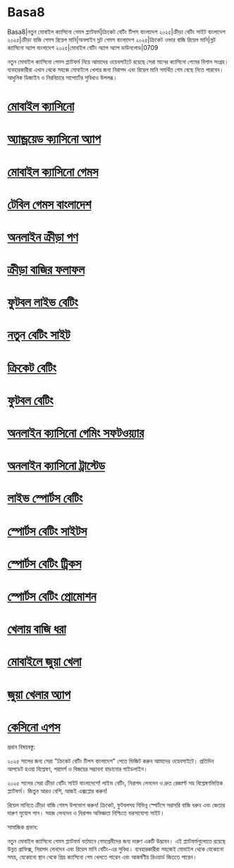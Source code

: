 # Basa8

Basa8|নতুন মোবাইল ক্যাসিনো গেমস প্ল্যাটফর্ম|ক্রিকেট বেটিং টিপস বাংলাদেশ ২০২৫|ক্রীড়া বেটিং সাইট বাংলাদেশ ২০২৫|ক্রীড়া বাজি গেমস রিয়েল মানি|অনলাইন স্লট গেমস বাংলাদেশ ২০২৫|ক্রিকেট ওভার বাজি রিয়েল মানি|স্লট ক্যাসিনো অ্যাপ বাংলাদেশ ২০২৫|মোবাইল বেটিং অ্যাপ অ্যাপ ডাউনলোড|0709

নতুন মোবাইল ক্যাসিনো গেমস প্ল্যাটফর্ম নিয়ে আমাদের ওয়েবসাইটে রয়েছে সেরা মানের ক্যাসিনো গেমের বিশাল সংগ্রহ। ব্যবহারকারীরা এখান থেকে সহজে মোবাইলে খেলার জন্য নিরাপদ এবং রিয়েল মানি সমর্থিত গেম বেছে নিতে পারবেন। আধুনিক ডিজাইন ও নিরবিচারে সাপোর্টের সুবিধাও উপলব্ধ।

#  <a href="https://basa8vip.com/">মোবাইল ক্যাসিনো</a>

#  <a href="https://basa8us.com/">অ্যান্ড্রয়েড ক্যাসিনো অ্যাপ</a>

#  <a href="https://basa8pc.com/">মোবাইল ক্যাসিনো গেমস</a>

#  <a href="https://basa8pc.net/">টেবিল গেমস বাংলাদেশ</a>

#  <a href="https://basa8live.com/">অনলাইন ক্রীড়া পণ</a>

#  <a href="https://basa8live.net/">ক্রীড়া বাজির ফলাফল</a>

#  <a href="https://basa8vip.net/">ফুটবল লাইভ বেটিং</a>

#  <a href="https://basa8us.net/">নতুন বেটিং সাইট</a>

#  <a href="https://basa8sx.com/">ক্রিকেট বেটিং</a>

#  <a href="https://basa8sx.net/">ফুটবল বেটিং</a>

#  <a href="https://basa8wap.net/">অনলাইন ক্যাসিনো গেমিং সফটওয়্যার</a>

#  <a href="https://basa8wap.com/">অনলাইন ক্যাসিনো ট্রাস্টেড</a>

#  <a href="https://basa8pc.com/">লাইভ স্পোর্টস বেটিং</a>

#  <a href="https://basa8pc.net/">স্পোর্টস বেটিং সাইটস</a>

#  <a href="https://basa8live.com/">স্পোর্টস বেটিং ট্রিকস</a>

#  <a href="https://basa8live.net/">স্পোর্টস বেটিং প্রোমোশন</a>

#  <a href="https://basa8hub.net/">খেলায় বাজি ধরা</a>

#  <a href="https://basa8sx.com/">মোবাইলে জুয়া খেলা</a>

#  <a href="https://basa8sx.net/">জুয়া খেলার অ্যাপ</a>

#  <a href="https://basa8wap.net/">কেসিনো এপস</a>

প্রধান বিষয়বস্তু:

২০২৫ সালের জন্য সেরা "ক্রিকেট বেটিং টিপস বাংলাদেশ" পেতে ভিজিট করুন আমাদের ওয়েবসাইটে। প্রতিদিন আপডেট হওয়া বিশ্লেষণ, পরামর্শ ও বিজয়ের সম্ভাবনা বাড়ানোর গাইডলাইন।

২০২৫ সালের সেরা ক্রীড়া বেটিং সাইট বাংলাদেশে! লাইভ বেটিং, নিরাপদ লেনদেন ও দ্রুত রেজাল্ট সহ বিশ্লেষণভিত্তিক প্ল্যাটফর্ম। জিতুন আরও বেশি, আজই এক্সপ্লোর করুন!

রিয়েল মানিতে ক্রীড়া বাজি গেমস উপভোগ করুন! ক্রিকেট, ফুটবলসহ বিভিন্ন স্পোর্টসে সরাসরি বাজি ধরুন এবং জেতার দারুণ সুযোগ পান। সহজ লেনদেন ও নিরাপদ অভিজ্ঞতা নিশ্চিতে ভরসাযোগ্য সাইট।

সামাজিক প্রভাব:

নতুন মোবাইল ক্যাসিনো গেমস প্ল্যাটফর্ম বর্তমানে গেমপ্রেমীদের জন্য দারুণ একটি উদ্ভাবন। এই প্ল্যাটফর্মগুলোতে রয়েছে উন্নত গ্রাফিক্স, নিরাপদ লেনদেন এবং রিয়েল মানি বেটিং-এর সুবিধা। ব্যবহারকারীরা সহজেই মোবাইল থেকে যেকোনো সময়, যেকোনো স্থান থেকে প্রিয় ক্যাসিনো গেম খেলতে পারেন এবং আকর্ষণীয় রিওয়ার্ড জিততে পারেন।

